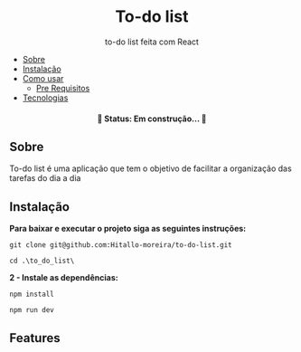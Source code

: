 # <h1 align="center">To-do list</h1>
<p align="center">
to-do list feita com React</p>

<!--ts-->
   * [Sobre](#sobre)
   * [Instalação](#instalacao)
   * [Como usar](#como-usar)
      * [Pre Requisitos](#pre-requisitos)
   * [Tecnologias](#tecnologias)
<!--te-->

<h4 align="center"> 
	🚧  Status: Em construção...  🚧
</h4>

<h2 id="sobre">Sobre</h2>
<p>To-do list é uma aplicação que tem o objetivo de facilitar a organização das tarefas do dia a dia</p>

<h2 id="instalacao">Instalação</h2>
<b>Para baixar e executar o projeto siga as seguintes instruções:</b>

```
git clone git@github.com:Hitallo-moreira/to-do-list.git
```
```
cd .\to_do_list\
```

<b>2 - Instale as dependências:</b>

```
npm install
```

```
npm run dev
```

<h2>Features</h2>
